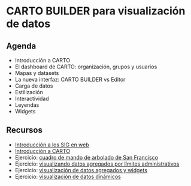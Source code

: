 CARTO BUILDER para visualización de datos
==========================================

## Agenda

* Introducción a CARTO
* El dashboard de CARTO: organización, grupos y usuarios
* Mapas y datasets
* La nueva interfaz: CARTO BUILDER vs Editor
* Carga de datos
* Estilización
* Interactividad
* Leyendas
* Widgets

## Recursos

* [Introducción a los SIG en web](https://docs.google.com/a/cartodb.com/presentation/d/1IDDPqtgVJPuQOPaSAxqpd2ZlPbPuxiBQ0V3Qr5GOSs4/edit?usp=sharing)
* [Introducción a CARTO](https://docs.google.com/a/cartodb.com/presentation/d/1YhMvOPFZ8OEeYgdiPhTXoWw9HSjn44rls_8yQtMhuvw/edit?usp=sharing)
* Ejercicio: [cuadro de mando de arbolado de San Francisco](exercises/sf-trees.md)
* Ejercicio: [visualizando datos agregados por límites administrativos](exercises/aggregations.md)
* Ejercicio: [visualización de datos agregados y widgets](exercises/TODO)
* Ejercicio: [visualización de datos dinámicos](exercises/torque.md)

